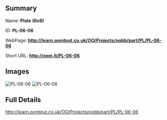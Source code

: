 

## Summary
 
Name: __Plate (6x6)__

ID: __PL-06-06__

WebPage: __http://learn.oomlout.co.uk/OO/Projects/oobb/part/PL/PL-06-06__

Short URL: __http://oom.lt/PL-06-06__


## Images
![PL-06-06](http://oomlout.com/oobb-gen/parts/PL/PL-06-06/PL-06-06_01_420.jpg)
![PL-06-06](http://oomlout.com/oobb-gen/parts/PL/PL-06-06/PL-06-06_420.png)




## Full Details

 http://learn.oomlout.co.uk/OO/Projects/oobb/part/PL/PL-06-06

